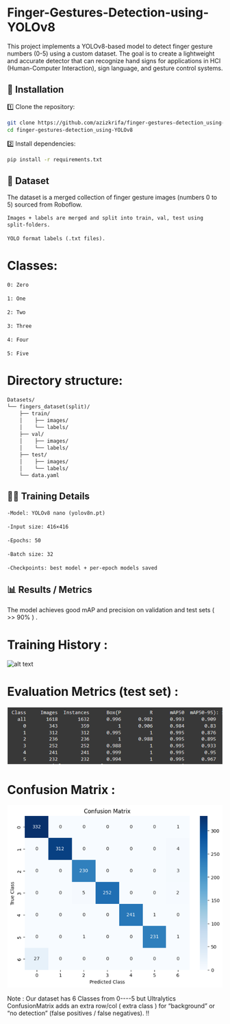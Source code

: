 # Finger-Gestures-Detection-using-YOLOv8
This project implements a YOLOv8-based model to detect finger gesture numbers (0-5) using a custom dataset. The goal is to create a lightweight and accurate detector that can recognize hand signs for applications in HCI (Human-Computer Interaction), sign language, and gesture control systems.

## 🚀 Installation

1️⃣ Clone the repository:
```bash
git clone https://github.com/azizkrifa/finger-gestures-detection_using-YOLOv8.git
cd finger-gestures-detection_using-YOLOv8
```

2️⃣ Install dependencies:
```bash
pip install -r requirements.txt
```

## 📂 Dataset

The dataset is a merged collection of finger gesture images (numbers 0 to 5) sourced from Roboflow.

    Images + labels are merged and split into train, val, test using split-folders.

    YOLO format labels (.txt files).

# Classes:

    0: Zero

    1: One

    2: Two

    3: Three

    4: Four

    5: Five

# Directory structure:

    Datasets/
    └── fingers_dataset(split)/
        ├── train/
        │    ├── images/
        │    └── labels/
        ├── val/
        │    ├── images/
        │    └── labels/
        ├── test/
        │    ├── images/
        │    └── labels/
        └── data.yaml


## 🏋️‍♂️ Training Details

    -Model: YOLOv8 nano (yolov8n.pt)

    -Input size: 416×416

    -Epochs: 50

    -Batch size: 32

    -Checkpoints: best model + per-epoch models saved

## 📊 Results / Metrics

  The model achieves good mAP and precision on validation and test sets ( >> 90% ) .

  # Training History : 

  ![alt text](<Training History.png>)

  # Evaluation Metrics (test set) : 

  ![alt text](evalutaion.PNG)


  # Confusion Matrix : 

  ![alt text](Confusion_Matrix.png)

  Note : Our dataset has 6 Classes from 0----5 but Ultralytics ConfusionMatrix adds an extra row/col ( extra class ) for “background” or “no detection” (false positives / false negatives). !!


  

